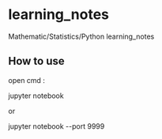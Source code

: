 # learning_notes
Mathematic/Statistics/Python  learning_notes

## How to use

open cmd :

jupyter notebook

or

jupyter notebook --port 9999
